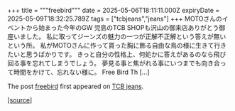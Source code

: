 +++
title = """freebird"""
date = 2025-05-06T18:11:11.000Z
expiryDate = 2025-05-09T18:32:25.789Z
tags = ["tcbjeans","jeans"]
+++
MOTOさんのイベントから始まった今年のGW 児島のTCB SHOPも沢山の御来店ありがとう御座いました。 私に取ってジーンズの魅力の一つが正解不正解という答えが無いという所。 私がMOTOさんに作って貰った胸に飾る自由な鳥の様に生きて行きたいと思うばかりです。 きっと自分の性格上、何処かに答えがあるのなら飛び回る事を忘れてしまうでしょう。 夢見る事と焦がれる事にいつまでも向き合って時間をかけて、忘れない様に。 Free Bird Th \[…\]

The post [freebird](http://tcbjeans.com/2025/05/07/52252) first appeared on [TCB jeans](http://tcbjeans.com).

[[source]](http://tcbjeans.com/2025/05/07/52252)
